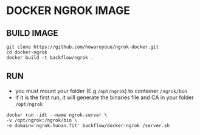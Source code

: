 # DOCKER NGROK IMAGE

## BUILD IMAGE

```linux
git clone https://github.com/howareyouo/ngrok-docker.git
cd docker-ngrok
docker build -t backflow/ngrok .
```

## RUN
* you must mount your folder (E.g `/opt/ngrok`) to container `/ngrok/bin`
* if it is the first run, it will generate the binaries file and CA in your folder `/opt/ngrok`

```linux
docker run -idt --name ngrok-server \
-v /opt/ngrok:/ngrok/bin \
-e domain='ngrok.hunan.fit' backflow/docker-ngrok /server.sh
```
